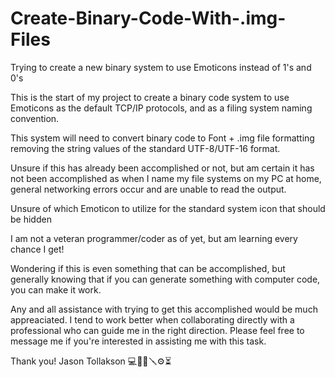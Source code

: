 # Create-Binary-Code-With-.img-Files #

Trying to create a new binary system to use Emoticons instead of 1's and 0's

This is the start of my project to create a binary code system to use Emoticons as the default TCP/IP protocols, and as a filing system naming convention.

This system will need to convert binary code to Font + .img file formatting removing the string values of the standard UTF-8/UTF-16 format.

Unsure if this has already been accomplished or not, but am certain it has not been accomplished as when I name my file systems on my PC at home, general networking errors occur and are unable to read the output.

Unsure of which Emoticon to utilize for the standard system icon that should be hidden

I am not a veteran programmer/coder as of yet, but am learning every chance I get!

Wondering if this is even something that can be accomplished, but generally knowing that if you can generate something with computer code, you can make it work.

Any and all assistance with trying to get this accomplished would be much appreaciated. I tend to work better when collaborating directly with a professional who can guide me in the right direction. Please feel free to message me if you're interested in assisting me with this task.

Thank you!
Jason Tollakson
💻🔨🔧🪛⚙️⏳
